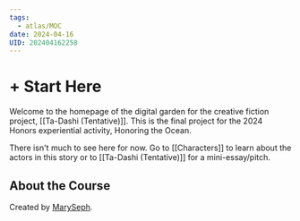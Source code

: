 ```yaml
---
tags:
  - atlas/MOC
date: 2024-04-16
UID: 202404162258
---
```


# + Start Here

Welcome to the homepage of the digital garden for the creative fiction project, [[Ta-Dashi (Tentative)]]. This is the final project for the 2024 Honors experiential activity, Honoring the Ocean.

There isn't much to see here for now. Go to [[Characters]] to learn about the actors in this story or to [[Ta-Dashi (Tentative)]] for a mini-essay/pitch.

## About the Course



Created by [MarySeph](https://github.com/MarySeph).
